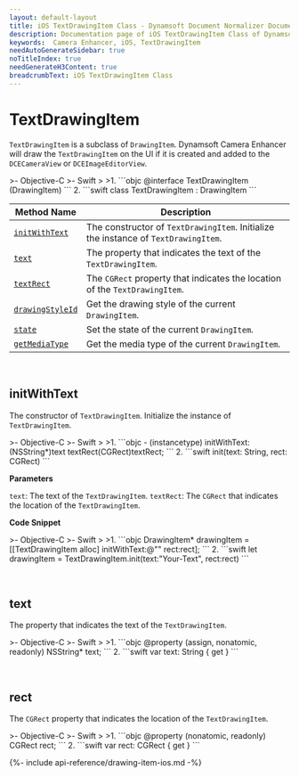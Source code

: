 ```yaml
---
layout: default-layout
title: iOS TextDrawingItem Class - Dynamsoft Document Normalizer Documents
description: Documentation page of iOS TextDrawingItem Class of Dynamsoft Document Normalizer.
keywords:  Camera Enhancer, iOS, TextDrawingItem
needAutoGenerateSidebar: true
noTitleIndex: true
needGenerateH3Content: true
breadcrumbText: iOS TextDrawingItem Class
---
```


# TextDrawingItem

`TextDrawingItem` is a subclass of `DrawingItem`. Dynamsoft Camera Enhancer will draw the `TextDrawingItem` on the UI if it is created and added to the `DCECameraView` or `DCEImageEditorView`.

<div class="sample-code-prefix"></div>
>- Objective-C
>- Swift
>
>1. 
```objc
@interface TextDrawingItem (DrawingItem)
```
2. 
```swift
class TextDrawingItem : DrawingItem
```

| Method Name | Description |
| ----------- | ----------- |
| [`initWithText`](#initwithtext) | The constructor of `TextDrawingItem`. Initialize the instance of `TextDrawingItem`. |
| [`text`](#text) | The property that indicates the text of the `TextDrawingItem`. |
| [`textRect`](#textrect) | The `CGRect` property that indicates the location of the `TextDrawingItem`. |
| [`drawingStyleId`](#drawingstyleid) | Get the drawing style of the current `DrawingItem`. |
| [`state`](#state) | Set the state of the current `DrawingItem`. |
| [`getMediaType`](#getmediatype) | Get the media type of the current `DrawingItem`. |

&nbsp;

## initWithText

The constructor of `TextDrawingItem`. Initialize the instance of `TextDrawingItem`.

<div class="sample-code-prefix"></div>
>- Objective-C
>- Swift
>
>1. 
```objc
- (instancetype) initWithText:(NSString*)text textRect(CGRect)textRect;
```
2. 
```swift
init(text: String, rect: CGRect)
```

**Parameters**

`text`: The text of the `TextDrawingItem`.
`textRect`: The `CGRect` that indicates the location of the `TextDrawingItem`.

**Code Snippet**

<div class="sample-code-prefix"></div>
>- Objective-C
>- Swift
>
>1. 
```objc
DrawingItem* drawingItem = [[TextDrawingItem alloc] initWithText:@"" rect:rect];
```
2. 
```swift
let drawingItem = TextDrawingItem.init(text:"Your-Text", rect:rect)
```

&nbsp;

## text

The property that indicates the text of the `TextDrawingItem`.

<div class="sample-code-prefix"></div>
>- Objective-C
>- Swift
>
>1. 
```objc
@property (assign, nonatomic, readonly) NSString* text;
```
2. 
```swift
var text: String { get }
```

&nbsp;

## rect

The `CGRect` property that indicates the location of the `TextDrawingItem`.

<div class="sample-code-prefix"></div>
>- Objective-C
>- Swift
>
>1. 
```objc
@property (nonatomic, readonly) CGRect rect;
```
2. 
```swift
var rect: CGRect { get }
```

{%- include api-reference/drawing-item-ios.md -%}
